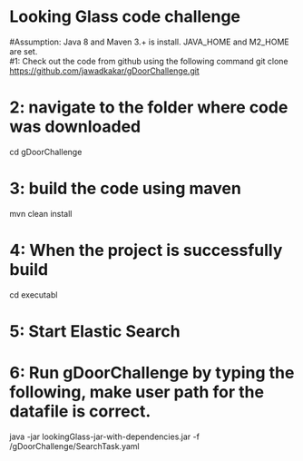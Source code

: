 
# Looking Glass code challenge
#Assumption: Java 8 and Maven 3.+ is install. JAVA_HOME and M2_HOME are set.  
#1: Check out the code from github using the following command
git clone https://github.com/jawadkakar/gDoorChallenge.git
# 2: navigate to the folder where code was downloaded
cd gDoorChallenge
# 3: build the code using maven
mvn clean install
# 4: When the project is successfully build 
 cd executabl
# 5: Start Elastic Search
# 6: Run gDoorChallenge by typing the following, make user path for the datafile is correct. 
 java -jar lookingGlass-jar-with-dependencies.jar -f /gDoorChallenge/SearchTask.yaml


